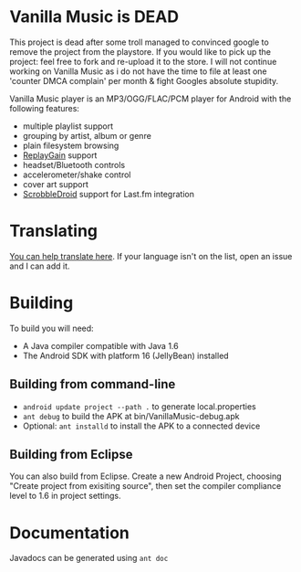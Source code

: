Vanilla Music is DEAD
=====================
This project is dead after some troll managed to convinced google to remove the project from the playstore. 
If you would like to pick up the project: feel free to fork and re-upload it to the store.
I will not continue working on Vanilla Music as i do not have the time to file at least one 'counter DMCA complain' per month & fight Googles absolute stupidity.

Vanilla Music player is an MP3/OGG/FLAC/PCM player for Android with the following features:
* multiple playlist support
* grouping by artist, album or genre
* plain filesystem browsing
* [ReplayGain](https://en.wikipedia.org/wiki/ReplayGain) support
* headset/Bluetooth controls
* accelerometer/shake control
* cover art support
* [ScrobbleDroid](https://code.google.com/p/scrobbledroid/) support for Last.fm integration

Translating
===========
[You can help translate here][1]. If your language isn't on the list, open an
issue and I can add it.

Building
========
To build you will need:

 * A Java compiler compatible with Java 1.6
 * The Android SDK with platform 16 (JellyBean) installed

Building from command-line
--------------------------
 * `android update project --path .` to generate local.properties
 * `ant debug` to build the APK at bin/VanillaMusic-debug.apk
 * Optional: `ant installd` to install the APK to a connected device

Building from Eclipse
---------------------
You can also build from Eclipse. Create a new Android Project, choosing "Create
project from exisiting source", then set the compiler compliance level to 1.6
in project settings.

Documentation
=============
Javadocs can be generated using `ant doc`


  [1]: https://www.transifex.com/projects/p/vanilla-music-1/

